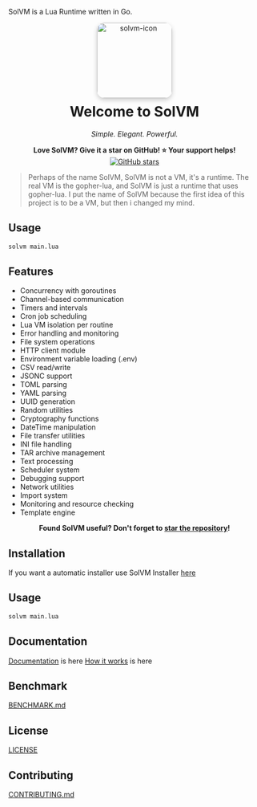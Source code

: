 SolVM is a Lua Runtime written in Go.
<div align="center">
  <img src="https://github.com/user-attachments/assets/420980fd-902e-4167-b8ba-b9ad8cb2b50c" alt="solvm-icon" width="150" style="border-radius: 15px; box-shadow: 0 4px 10px rgba(0,0,0,0.2);" />
  <h1 style="margin-top: 10px;">Welcome to SolVM</h1>
  <p><em>Simple. Elegant. Powerful.</em></p>
</div>
<p align="center">
  <strong>Love SolVM? Give it a star on GitHub! ⭐ Your support helps!</strong><br/>
  <a href="https://github.com/kleeedolinux/solvm">
    <img src="https://img.shields.io/github/stars/kleeedolinux/solvm?style=social" alt="GitHub stars">
  </a>
</p>

> Perhaps of the name SolVM, SolVM is not a VM, it's a runtime. The real VM is the gopher-lua, and SolVM is just a runtime that uses gopher-lua. I put the name of SolVM because the first idea of this project is to be a VM, but then i changed my mind.

## Usage

```bash
solvm main.lua
```

## Features
- Concurrency with goroutines  
- Channel-based communication  
- Timers and intervals  
- Cron job scheduling  
- Lua VM isolation per routine  
- Error handling and monitoring  
- File system operations  
- HTTP client module  
- Environment variable loading (.env)  
- CSV read/write  
- JSONC support  
- TOML parsing  
- YAML parsing  
- UUID generation  
- Random utilities  
- Cryptography functions  
- DateTime manipulation  
- File transfer utilities  
- INI file handling  
- TAR archive management  
- Text processing  
- Scheduler system  
- Debugging support  
- Network utilities  
- Import system  
- Monitoring and resource checking  
- Template engine  


<p align="center">
  <strong>Found SolVM useful? Don't forget to <a href="https://github.com/kleeedolinux/solvm">star the repository</a>!</strong>
</p>


## Installation
If you want a automatic installer use SolVM Installer [here](https://github.com/kleeedolinux/SolVM-installer/releases/tag/v1.0.0)

## Usage
```bash
solvm main.lua
```

## Documentation
[Documentation](DOC/DOC.md) is here 
[How it works](DOC/HOW.md) is here
## Benchmark
[BENCHMARK.md](BENCHMARK.md)

## License
[LICENSE](LICENSE)

## Contributing
[CONTRIBUTING.md](CONTRIBUTING.md)
